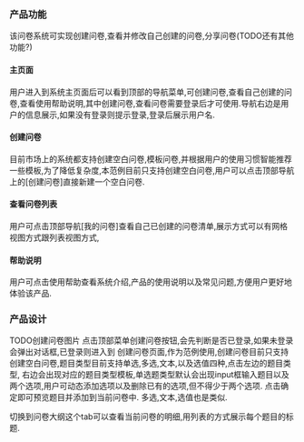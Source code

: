 ### 产品功能

该问卷系统可实现创建问卷,查看并修改自己创建的问卷,分享问卷(TODO还有其他功能?)

#### 主页面
  用户进入到系统主页面后可以看到顶部的导航菜单,可创建问卷,查看自己创建的问卷,查看使用帮助说明,其中创建问卷,查看问卷需要登录后才可使用.导航右边是用户的信息展示,如果没有登录则提示登录,登录后展示用户名.
#### 创建问卷
  目前市场上的系统都支持创建空白问卷,模板问卷,并根据用户的使用习惯智能推荐一些模板,为了降低复杂度,本范例目前只支持创建空白问卷,用户可以点击顶部导航上的[创建问卷]直接新建一个空白问卷.
#### 查看问卷列表
  用户可点击顶部导航[我的问卷]查看自己已创建的问卷清单,展示方式可以有网格视图方式跟列表视图方式,
#### 帮助说明
  用户可点击使用帮助查看系统介绍,产品的使用说明以及常见问题,方便用户更好地体验该产品.
  
 
### 产品设计    
  TODO创建问卷图片 
  点击顶部菜单创建问卷按钮,会先判断是否已登录,如果未登录会弹出对话框,已登录则进入到
  创建问卷页面,作为范例使用,创建问卷目前只支持创建空白问卷,题目类型目前支持单选,多选,文本,以及选值四种,点击左边的题目类型,
  右边会出现对应的题目类型模板,单选题类型默认会出现input框输入题目以及两个选项,用户可动态添加选项以及删除已有的选项,但不得少于两个选项.
  点击确定即可预览题目并添加到当前问卷中.
  多选,文本,选值也是类似.
  
  切换到问卷大纲这个tab可以查看当前问卷的明细,用列表的方式展示每个题目的标题.
